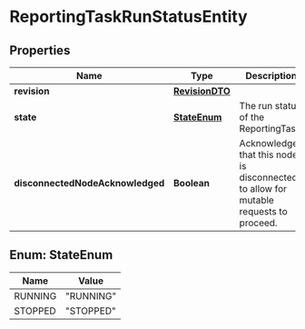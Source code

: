 

# ReportingTaskRunStatusEntity

## Properties

Name | Type | Description | Notes
------------ | ------------- | ------------- | -------------
**revision** | [**RevisionDTO**](RevisionDTO.md) |  |  [optional]
**state** | [**StateEnum**](#StateEnum) | The run status of the ReportingTask. |  [optional]
**disconnectedNodeAcknowledged** | **Boolean** | Acknowledges that this node is disconnected to allow for mutable requests to proceed. |  [optional]



## Enum: StateEnum

Name | Value
---- | -----
RUNNING | &quot;RUNNING&quot;
STOPPED | &quot;STOPPED&quot;



